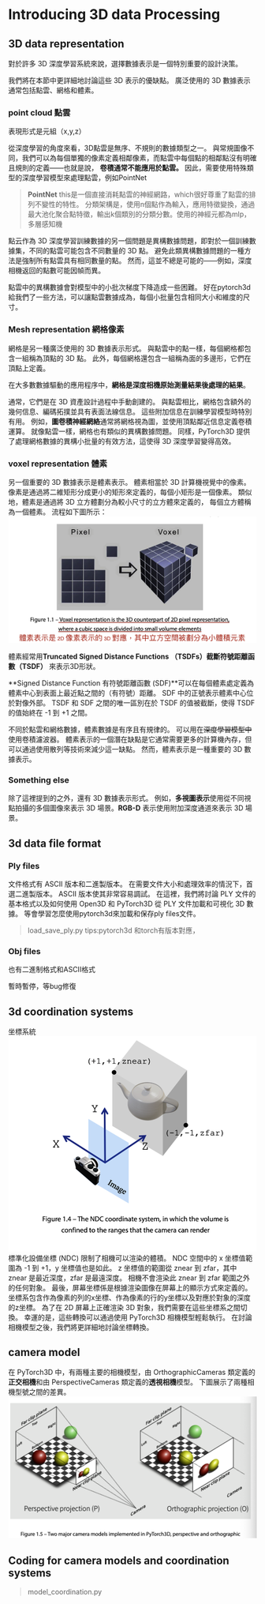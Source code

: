 # Introducing 3D data Processing 
## 3D data representation
對於許多 3D 深度學習系統來說，選擇數據表示是一個特別重要的設計決策。

我們將在本節中更詳細地討論這些 3D 表示的優缺點。 廣泛使用的 3D 數據表示通常包括點雲、網格和體素。

### point cloud 點雲
表現形式是元組（x,y,z）

從深度學習的角度來看，3D點雲是無序、不規則的數據類型之一。 
與常規圖像不同，我們可以為每個單獨的像素定義相鄰像素，而點雲中每個點的相鄰點沒有明確且規則的定義——也就是說，
**卷積通常不能應用於點雲。** 因此，需要使用特殊類型的深度學習模型來處理點雲，例如PointNet
> **PointNet**
> this是一個直接消耗點雲的神經網路，which很好尊重了點雲的排列不變性的特性。
> 分類架構是，使用n個點作為輸入，應用特徵變換，通過最大池化聚合點特徵，輸出k個類別的分類分數。使用的神經元都為mlp，多層感知機

點云作為 3D 深度學習訓練數據的另一個問題是異構數據問題，即對於一個訓練數據集，不同的點雲可能包含不同數量的 3D 點。
避免此類異構數據問題的一種方法是強制所有點雲具有相同數量的點。 然而，這並不總是可能的——例如，深度相機返回的點數可能因幀而異。

點雲中的異構數據會對模型中的小批次梯度下降造成一些困難。
好在pytorch3d給我們了一些方法，可以讓點雲數據成為，每個小批量包含相同大小和維度的尺寸。


### Mesh representation 網格像素
網格是另一種廣泛使用的 3D 數據表示形式。 與點雲中的點一樣，每個網格都包含一組稱為頂點的 3D 點。 此外，每個網格還包含一組稱為面的多邊形，它們在頂點上定義。

在大多數數據驅動的應用程序中，**網格是深度相機原始測量結果後處理的結果**。 

通常，它們是在 3D 資產設計過程中手動創建的。 與點雲相比，網格包含額外的幾何信息、編碼拓撲並具有表面法線信息。 
這些附加信息在訓練學習模型時特別有用。 例如，**圖卷積神經網絡**通常將網格視為圖，並使用頂點鄰近信息定義卷積運算。
就像點雲一樣，網格也有類似的異構數據問題。 同樣，PyTorch3D 提供了處理網格數據的異構小批量的有效方法，這使得 3D 深度學習變得高效。


### voxel representation 體素
另一個重要的 3D 數據表示是體素表示。 體素相當於 3D 計算機視覺中的像素。 
像素是通過將二維矩形分成更小的矩形來定義的，每個小矩形是一個像素。 類似地，體素是通過將 3D 立方體劃分為較小尺寸的立方體來定義的，
每個立方體稱為一個體素。 流程如下圖所示：
<img src = '../imgs/voxel_representation.png'>

體素經常用**Truncated Signed Distance Functions （TSDFs）截斷符號距離函數（TSDF）** 來表示3D形狀。

**Signed Distance Function 有符號距離函數 (SDF)**可以在每個體素處定義為體素中心到表面上最近點之間的（有符號）距離。 SDF 中的正號表示體素中心位於對像外部。 TSDF 和 SDF 之間的唯一區別在於 TSDF 的值被截斷，使得 TSDF 的值始終在 -1 到 +1 之間。

不同於點雲和網格數據，體素數據是有序且有規律的。
可以用在~~深度學習模型中~~使用卷積濾波器。 體素表示的一個潛在缺點是它通常需要更多的計算機內存，但可以通過使用散列等技術來減少這一缺點。 然而，體素表示是一種重要的 3D 數據表示。


### Something else 
除了這裡提到的之外，還有 3D 數據表示形式。 例如，**多視圖表示**使用從不同視點拍攝的多個圖像來表示 3D 場景。**RGB-D** 表示使用附加深度通道來表示 3D 場景。


## 3d data file format 
### Ply files 
文件格式有 ASCII 版本和二進製版本。 在需要文件大小和處理效率的情況下，首選二進製版本。 ASCII 版本使其非常容易調試。 在這裡，我們將討論 PLY 文件的基本格式以及如何使用 Open3D 和 PyTorch3D 從 PLY 文件加載和可視化 3D 數據。
等會學習怎麼使用pytorch3d來加載和保存ply files文件。
> load_save_ply.py
> tips:pytorch3d 和torch有版本對應，

### Obj files 
也有二進制格式和ASCII格式


暫時暫停，等bug修復
## 3d coordination systems
坐標系統
<img src = '../imgs/NDC_coordination.png'>
標準化設備坐標 (NDC) 限制了相機可以渲染的體積。 NDC 空間中的 x 坐標值範圍為 -1 到 +1，y 坐標值也是如此。 z 坐標值的範圍從 znear 到 zfar，其中 znear 是最近深度，zfar 是最遠深度。 相機不會渲染此 znear 到 zfar 範圍之外的任何對象。
最後，屏幕坐標係是根據渲染圖像在屏幕上的顯示方式來定義的。 坐標系包含作為像素的列的x坐標、作為像素的行的y坐標以及對應於對象的深度的z坐標。
為了在 2D 屏幕上正確渲染 3D 對象，我們需要在這些坐標系之間切換。 幸運的是，這些轉換可以通過使用 PyTorch3D 相機模型輕鬆執行。 在討論相機模型之後，我們將更詳細地討論坐標轉換。

## camera model 
在 PyTorch3D 中，有兩種主要的相機模型，由 OrthographicCameras 類定義的**正交相機**和由 PerspectiveCameras 類定義的**透視相機**模型。 下圖展示了兩種相機型號之間的差異。
<img src = '../imgs/two_camera_model.png'>

## Coding for camera models and coordination systems 
> model_coordination.py